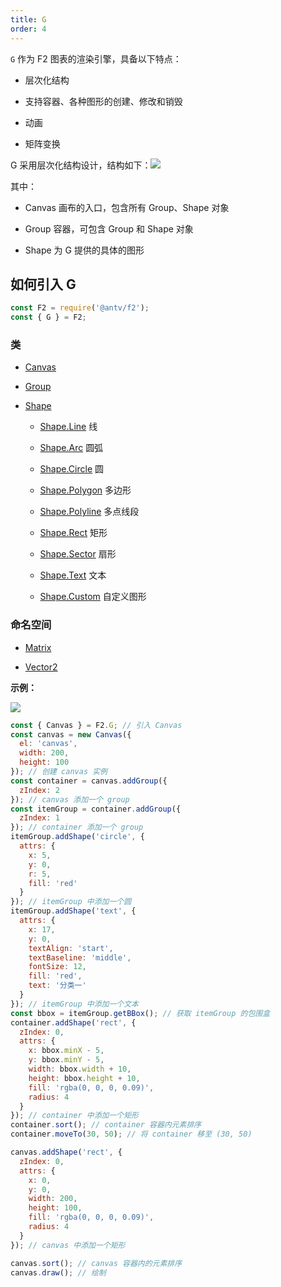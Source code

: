 ```yaml
---
title: G
order: 4
---
```


`G` 作为 F2 图表的渲染引擎，具备以下特点：

- 层次化结构

- 支持容器、各种图形的创建、修改和销毁

- 动画

- 矩阵变换


G 采用层次化结构设计，结构如下：![](https://gw.alipayobjects.com/zos/rmsportal/nreSRkPdaGHPhWXTZdQr.png#width=350)

其中：

- Canvas 画布的入口，包含所有 Group、Shape 对象

- Group 容器，可包含 Group 和 Shape 对象

- Shape 为 G 提供的具体的图形


## 如何引入 G

```javascript
const F2 = require('@antv/f2');
const { G } = F2;
```

### 类

- [Canvas](#_Canvas)

- [Group](#_Group)

- [Shape](#_Shape)

  - [Shape.Line](#_Line-%E7%BA%BF) 线

  - [Shape.Arc](#_Arc-%E5%9C%86%E5%BC%A7) 圆弧

  - [Shape.Circle](#_Circle-%E5%9C%86) 圆

  - [Shape.Polygon](#_Polygon-%E5%A4%9A%E8%BE%B9%E5%BD%A2) 多边形

  - [Shape.Polyline](#_Polyline-%E5%A4%9A%E7%82%B9%E7%BA%BF%E6%AE%B5) 多点线段

  - [Shape.Rect](#_Rect-%E7%9F%A9%E5%BD%A2) 矩形

  - [Shape.Sector](#_Sector-%E6%89%87%E5%BD%A2) 扇形

  - [Shape.Text](#_Text-%E6%96%87%E6%9C%AC) 文本

  - [Shape.Custom](#_Custom-%E8%87%AA%E5%AE%9A%E4%B9%89%E5%9B%BE%E5%BD%A2) 自定义图形


### 命名空间

- [Matrix](#_Matrix)

- [Vector2](#_Vector2)


**示例：**

![](https://cdn.nlark.com/yuque/0/2018/png/98090/1539850559091-2336f0a9-be77-4bd2-8bce-e6db22cc60d1.png#width=200)

```javascript
const { Canvas } = F2.G; // 引入 Canvas
const canvas = new Canvas({
  el: 'canvas',
  width: 200,
  height: 100
}); // 创建 canvas 实例
const container = canvas.addGroup({
  zIndex: 2
}); // canvas 添加一个 group
const itemGroup = container.addGroup({
  zIndex: 1
}); // container 添加一个 group
itemGroup.addShape('circle', {
  attrs: {
    x: 5,
    y: 0,
    r: 5,
    fill: 'red'
  }
}); // itemGroup 中添加一个圆
itemGroup.addShape('text', {
  attrs: {
    x: 17,
    y: 0,
    textAlign: 'start',
    textBaseline: 'middle',
    fontSize: 12,
    fill: 'red',
    text: '分类一'
  }
}); // itemGroup 中添加一个文本
const bbox = itemGroup.getBBox(); // 获取 itemGroup 的包围盒
container.addShape('rect', {
  zIndex: 0,
  attrs: {
    x: bbox.minX - 5,
    y: bbox.minY - 5,
    width: bbox.width + 10,
    height: bbox.height + 10,
    fill: 'rgba(0, 0, 0, 0.09)',
    radius: 4
  }
}); // container 中添加一个矩形
container.sort(); // container 容器内元素排序
container.moveTo(30, 50); // 将 container 移至 (30, 50)

canvas.addShape('rect', {
  zIndex: 0,
  attrs: {
    x: 0,
    y: 0,
    width: 200,
    height: 100,
    fill: 'rgba(0, 0, 0, 0.09)',
    radius: 4
  }
}); // canvas 中添加一个矩形

canvas.sort(); // canvas 容器内的元素排序
canvas.draw(); // 绘制
```

